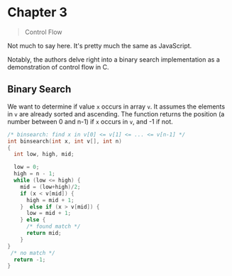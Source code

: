 # Chapter 3

> Control Flow


Not much to say here. It's pretty much the same as JavaScript.

Notably, the authors delve right into a binary search implementation as a demonstration of control flow in C.

## Binary Search

We want to determine if value `x` occurs in array `v`. It assumes the elements in `v` are already sorted and ascending. The function returns the position (a number between 0 and n-1) if `x` occurs in `v`, and -1 if not.


```C
/* binsearch: find x in v[0] <= v[1] <= ... <= v[n-1] */ 
int binsearch(int x, int v[], int n)
{
  int low, high, mid;

  low = 0;
  high = n - 1;
  while (low <= high) {
    mid = (low+high)/2; 
    if (x < v[mid]) {
      high = mid + 1;
    }  else if (x > v[mid]) {
      low = mid + 1;
    } else {
      /* found match */
      return mid;
    }
}
 /* no match */ 
  return -1;
}
```
